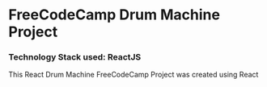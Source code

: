 # FreeCodeCamp Drum Machine Project
### Technology Stack used: ReactJS


This React Drum Machine FreeCodeCamp Project was created using React


